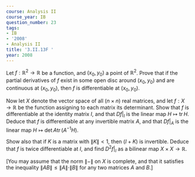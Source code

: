 ```yaml
---
course: Analysis II
course_year: IB
question_number: 23
tags:
- IB
- '2008'
- Analysis II
title: '3.II.13F '
year: 2008
---
```



Let $f: \mathbb{R}^{2} \rightarrow \mathbb{R}$ be a function, and $\left(x_{0}, y_{0}\right)$ a point of $\mathbb{R}^{2}$. Prove that if the partial derivatives of $f$ exist in some open disc around $\left(x_{0}, y_{0}\right)$ and are continuous at $\left(x_{0}, y_{0}\right)$, then $f$ is differentiable at $\left(x_{0}, y_{0}\right)$.

Now let $X$ denote the vector space of all $(n \times n)$ real matrices, and let $f: X \rightarrow \mathbb{R}$ be the function assigning to each matrix its determinant. Show that $f$ is differentiable at the identity matrix $I$, and that $\left.D f\right|_{I}$ is the linear map $H \mapsto \operatorname{tr} H$. Deduce that $f$ is differentiable at any invertible matrix $A$, and that $\left.D f\right|_{A}$ is the linear map $H \mapsto \operatorname{det} A \operatorname{tr}\left(A^{-1} H\right) .$

Show also that if $K$ is a matrix with $\|K\|<1$, then $(I+K)$ is invertible. Deduce that $f$ is twice differentiable at $I$, and find $\left.D^{2} f\right|_{I}$ as a bilinear map $X \times X \rightarrow \mathbb{R}$.

[You may assume that the norm $\|-\|$ on $X$ is complete, and that it satisfies the inequality $\|A B\| \leqslant\|A\| \cdot\|B\|$ for any two matrices $A$ and $B .]$